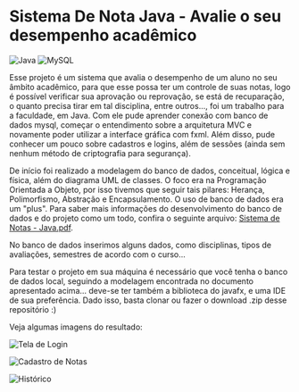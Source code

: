 # Sistema De Nota Java - Avalie o seu desempenho acadêmico

 ![Java](https://img.shields.io/badge/java-%23ED8B00.svg?style=for-the-badge&logo=openjdk&logoColor=white) 
 ![MySQL](https://img.shields.io/badge/MySQL-00000F?style=for-the-badge&logo=mysql&logoColor=white)

Esse projeto é um sistema que avalia o desempenho de um aluno no seu âmbito acadêmico, para que esse possa ter um controle de suas notas, logo é possível verificar sua aprovação ou reprovação, se está de recuparação, o quanto precisa tirar em tal disciplina, entre outros..., foi um trabalho para a faculdade, em Java. Com ele pude aprender conexão com banco de dados mysql, começar o entendimento sobre a arquitetura MVC e novamente poder utilizar a interface gráfica com fxml. Além disso, pude conhecer um pouco sobre cadastros e logins, além de sessões (ainda sem nenhum método de criptografia para segurança).

De início foi realizado a modelagem do banco de dados, conceitual, lógica e física, além do diagrama UML de classes. O foco era na Programação Orientada a Objeto, por isso tivemos que seguir tais pilares: Herança, Polimorfismo, Abstração e Encapsulamento. O uso de banco de dados era um "plus". Para saber mais informações do desenvolvimento do banco de dados e do projeto como um todo, confira o seguinte arquivo: [Sistema de Notas - Java.pdf](https://github.com/user-attachments/files/16576602/Sistema.de.Notas.-.Java2.0.pdf).

No banco de dados inserimos alguns dados, como disciplinas, tipos de avaliações, semestres de acordo com o curso...

Para testar o projeto em sua máquina é necessário que você tenha o banco de dados local, seguindo a modelagem encontrada no documento apresentado acima... deve-se ter também a biblioteca do javafx, e uma IDE de sua preferência. Dado isso, basta clonar ou fazer o download .zip desse repositório :)

Veja algumas imagens do resultado:

![Tela de Login](https://github.com/user-attachments/assets/9231d0df-cf5c-4bc8-92eb-6f7d02e10ac2)

![Cadastro de Notas](https://github.com/user-attachments/assets/64aa767a-b4ee-4145-97eb-5ebb972d9102)

![Histórico](https://github.com/user-attachments/assets/14b941f6-b911-4460-99ce-d6ca8899a02d)

